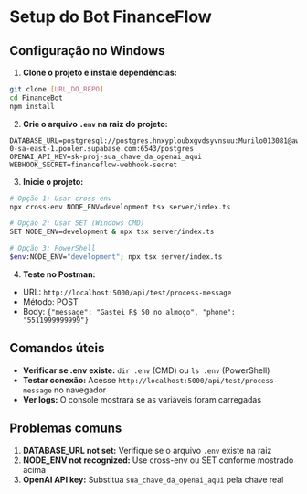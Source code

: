 # Setup do Bot FinanceFlow

## Configuração no Windows

1. **Clone o projeto e instale dependências:**
```bash
git clone [URL_DO_REPO]
cd FinanceBot
npm install
```

2. **Crie o arquivo `.env` na raiz do projeto:**
```env
DATABASE_URL=postgresql://postgres.hnxyploubxgvdsyvnsuu:Murilo013081@aws-0-sa-east-1.pooler.supabase.com:6543/postgres
OPENAI_API_KEY=sk-proj-sua_chave_da_openai_aqui
WEBHOOK_SECRET=financeflow-webhook-secret
```

3. **Inicie o projeto:**
```bash
# Opção 1: Usar cross-env
npx cross-env NODE_ENV=development tsx server/index.ts

# Opção 2: Usar SET (Windows CMD)
SET NODE_ENV=development & npx tsx server/index.ts

# Opção 3: PowerShell
$env:NODE_ENV="development"; npx tsx server/index.ts
```

4. **Teste no Postman:**
- URL: `http://localhost:5000/api/test/process-message`
- Método: POST
- Body: `{"message": "Gastei R$ 50 no almoço", "phone": "5511999999999"}`

## Comandos úteis

- **Verificar se .env existe:** `dir .env` (CMD) ou `ls .env` (PowerShell)
- **Testar conexão:** Acesse `http://localhost:5000/api/test/process-message` no navegador
- **Ver logs:** O console mostrará se as variáveis foram carregadas

## Problemas comuns

1. **DATABASE_URL not set:** Verifique se o arquivo `.env` existe na raiz
2. **NODE_ENV not recognized:** Use cross-env ou SET conforme mostrado acima
3. **OpenAI API key:** Substitua `sua_chave_da_openai_aqui` pela chave real